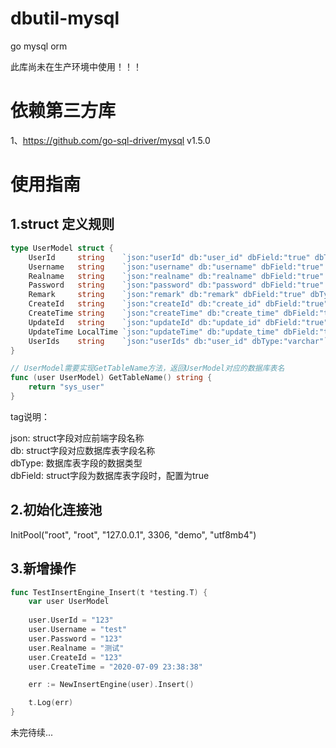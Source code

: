 # dbutil-mysql
 go mysql orm
 
 此库尚未在生产环境中使用！！！
 
# 依赖第三方库
 1、https://github.com/go-sql-driver/mysql v1.5.0

# 使用指南

## 1.struct 定义规则

```go
type UserModel struct {
    UserId     string    `json:"userId" db:"user_id" dbField:"true" dbType:"varchar"`
    Username   string    `json:"username" db:"username" dbField:"true" dbType:"varchar"`
    Realname   string    `json:"realname" db:"realname" dbField:"true" dbType:"varchar"`
    Password   string    `json:"password" db:"password" dbField:"true" dbType:"varchar"`
    Remark     string    `json:"remark" db:"remark" dbField:"true" dbType:"varchar"`
    CreateId   string    `json:"createId" db:"create_id" dbField:"true" dbType:"varchar"`
    CreateTime string    `json:"createTime" db:"create_time" dbField:"true" dbType:"varchar"`
    UpdateId   string    `json:"updateId" db:"update_id" dbField:"true" dbType:"varchar"`
    UpdateTime LocalTime `json:"updateTime" db:"update_time" dbField:"true" dbType:"datetime"`
    UserIds    string    `json:"userIds" db:"user_id" dbType:"varchar"`
}

// UserModel需要实现GetTableName方法，返回UserModel对应的数据库表名
func (user UserModel) GetTableName() string {
    return "sys_user"
}
```
tag说明：

json: struct字段对应前端字段名称  
db: struct字段对应数据库表字段名称  
dbType: 数据库表字段的数据类型  
dbField: struct字段为数据库表字段时，配置为true  

## 2.初始化连接池

InitPool("root", "root", "127.0.0.1", 3306, "demo", "utf8mb4")

## 3.新增操作
```go
func TestInsertEngine_Insert(t *testing.T) {
    var user UserModel
    
    user.UserId = "123"
    user.Username = "test"
    user.Password = "123"
    user.Realname = "测试"
    user.CreateId = "123"
    user.CreateTime = "2020-07-09 23:38:38"

    err := NewInsertEngine(user).Insert()

    t.Log(err)
}
```

未完待续...
